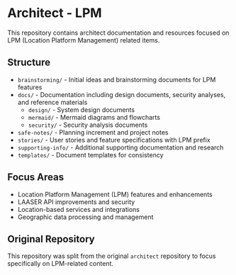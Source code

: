 # Architect - LPM

This repository contains architect documentation and resources focused on LPM (Location Platform Management) related items.

## Structure

- `brainstorming/` - Initial ideas and brainstorming documents for LPM features
- `docs/` - Documentation including design documents, security analyses, and reference materials
  - `design/` - System design documents
  - `mermaid/` - Mermaid diagrams and flowcharts
  - `security/` - Security analysis documents
- `safe-notes/` - Planning increment and project notes
- `stories/` - User stories and feature specifications with LPM prefix
- `supporting-info/` - Additional supporting documentation and research
- `templates/` - Document templates for consistency

## Focus Areas

- Location Platform Management (LPM) features and enhancements
- LAASER API improvements and security
- Location-based services and integrations
- Geographic data processing and management

## Original Repository

This repository was split from the original `architect` repository to focus specifically on LPM-related content.


